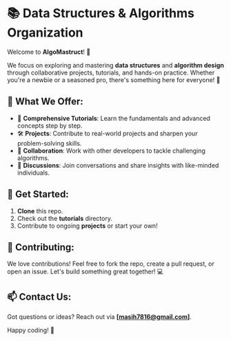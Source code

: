 # 📚 Data Structures & Algorithms Organization

Welcome to **AlgoMastruct**! 🚀

We focus on exploring and mastering **data structures** and **algorithm design** through collaborative projects, tutorials, and hands-on practice. Whether you're a newbie or a seasoned pro, there's something here for everyone! 🌟

## 🌟 What We Offer:
- 📘 **Comprehensive Tutorials**: Learn the fundamentals and advanced concepts step by step.
- 🛠 **Projects**: Contribute to real-world projects and sharpen your problem-solving skills.
- 🤝 **Collaboration**: Work with other developers to tackle challenging algorithms.
- 💬 **Discussions**: Join conversations and share insights with like-minded individuals.

## 🚀 Get Started:
1. **Clone** this repo.
2. Check out the **tutorials** directory.
3. Contribute to ongoing **projects** or start your own!

## 🤝 Contributing:
We love contributions! Feel free to fork the repo, create a pull request, or open an issue. Let's build something great together! 💻

## 📫 Contact Us:
Got questions or ideas? Reach out via **[masih7816@gmail.com]**.

Happy coding! 🎉

